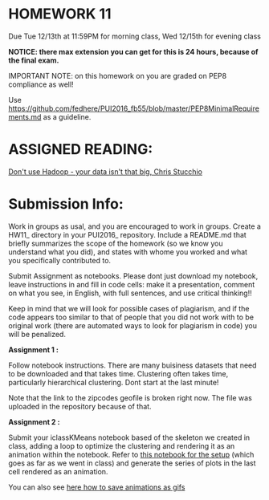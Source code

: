 # HOMEWORK 11 
Due Tue 12/13th at 11:59PM for morning class, Wed 12/15th for evening class


**NOTICE: there max extension you can get for this is 24 hours, because of the final exam.**

IMPORTANT NOTE: on this homework on you are graded on PEP8 compliance as well!

Use https://github.com/fedhere/PUI2016_fb55/blob/master/PEP8MinimalRequirements.md as a guideline.


# ASSIGNED READING:

[Don't use Hadoop - your data isn't that big, Chris Stucchio](https://www.chrisstucchio.com/blog/2013/hadoop_hatred.html)


# Submission Info:

Work in groups as usal, and you are encouraged to work in groups. Create a HW11_ directory in your PUI2016_ repository. Include a README.md that briefly summarizes the scope of the homework (so we know you understand what you did), and states with whome you worked and what you specifically contributed to.

Submit Assignment as notebooks. Please dont just download my notebook, leave instructions in and fill in code cells: make it a presentation, comment on what you see, in English, with full sentences, and use critical thinking!!

Keep in mind that we will look for possible cases of plagiarism, and if the code appears too similar to that of people that you did not work with to be original work (there are automated ways to look for plagiarism in code) you will be penalized.

**Assignment 1 :**


Follow notebook instructions. There are many buisiness datasets that need to be downloaded and that takes time. Clustering often takes time, particularly hierarchical clustering. Dont start at the last minute!

Note that the link to the zipcodes geofile is broken right now. The file was uploaded in the repository because of that.


**Assignment 2 :**

Submit your iclassKMeans notebook based of the skeleton we created in class, adding a loop to optimize the clustering and rendering it as an animation within the notebook. 
Refer to [this notebook for the setup](https://github.com/fedhere/PUI2017_fb55/blob/master/Lab11_fb55/inclassKmeans2017AM-partial.ipynb) (which goes as far as we went in class) and generate the series of plots in the last cell rendered as an animation. 

You can also see [here how to save animations as gifs](https://github.com/fedhere/PUI2017_fb55/blob/master/Lab11_fb55/animationExample.ipynb)

